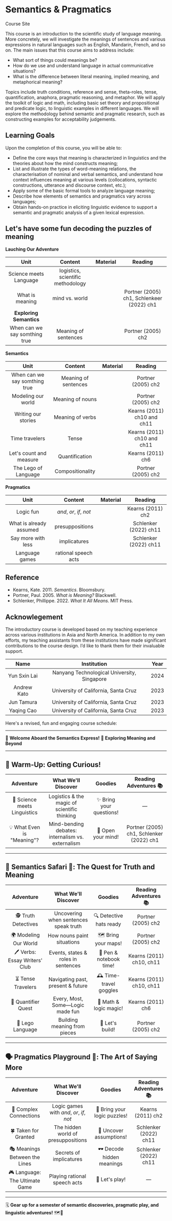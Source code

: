# Semantics & Pragmatics
Course Site

This course is an introduction to the scientific study of language meaning. More concretely, we will investigate the meanings of sentences and various expressions in natural languages such as English, Mandarin, French, and so on. The main issues that this course aims to address include: 

- What sort of things could meanings be? 
- How do we use and understand language in actual communicative situations?
- What is the difference between literal meaning, implied meaning, and metaphorical meaning? 

Topics include truth conditions, reference and sense, theta-roles, tense, quantification, anaphora, pragmatic reasoning, and metaphor.  We will apply the toolkit of logic and math, including basic set theory and propositional and predicate logic, to linguistic examples in different languages. We will explore the methodology behind semantic and pragmatic research, such as constructing examples for acceptability judgements.

## Learning Goals

Upon the completion of this course, you will be able to:

- Define the core ways that meaning is characterized in linguistics and the theories about how the mind constructs meaning;
- List and illustrate the types of word-meaning relations, the characterisation of nominal and verbal semantics, and understand how context influences meaning at various levels (collocations, syntactic constructions, utterance and discourse context, etc.);
- Apply some of the basic formal tools to analyze language meaning;
- Describe how elements of semantics and pragmatics vary across languages; 
- Obtain hands-on practice in eliciting linguistic evidence to support a semantic and pragmatic analysis of a given lexical expression.  

## Let's have some fun decoding the puzzles of meaning  

**Lauching Our Adventure**

| Unit                                          | Content                               | Material       |  Reading    |
| :---:                                         |    :----:                             |    :---:       |  :---:      |
|   Science meets Language                      |   logistics, scientific methodology   |                |             |   
|   What is meaning                             |   mind vs. world                      |     |  Portner (2005) ch1, Schlenkeer (2022) ch1  |
| **Exploring Semantics**  | 
|  When can we say somthing true                |   Meaning of sentences            |                   |   Portner (2005) ch2 |

**Semantics**

| Unit                                          | Content                           |   Material        |  Reading    |
| :---:                                         |    :----:                         |    :---:          |  :---:      |
|  When can we say somthing true                |   Meaning of sentences            |                   |   Portner (2005) ch2 |
|  Modeling our world                           |   Meaning of nouns                |                   |   Portner (2005) ch2 |
|  Writing our stories                          |   Meaning of verbs                |                   |   Kearns (2011) ch10 and ch11 | 
|  Time travelers                               |   Tense                           |                   |   Kearns (2011) ch10 and ch11 |
|  Let's count and measure                      |   Quantification                  |                   |   Kearns (2011) ch6  |
|  The Lego of Language                         |   Compositionality                |                   |   Portner (2005) ch2 |

**Pragmatics**

| Unit                                          | Content                           | Material          |  Reading    |
| :---:                                         |    :----:                         |    :---:          |  :---:      |
|  Logic fun                                    |   *and*, *or*, *if*, *not*        |                   |  Kearns (2011) ch2  |
|  What is already assumed                      |   presuppositions                 |                   |  Schlenker (2022) ch11 |
|  Say more with less                           |   implicatures                    |                   |  Schlenker (2022) ch11 |
|  Language games                               |   rational speech acts            |                   |                        |

## Reference

- Kearns, Kate. 2011. *Semantics*. Bloomsbury. 
- Portner, Paul. 2005. *What is Meaning?* Blackwell. 
- Schlenker, Phillippe. 2022. *What It All Means*. MIT Press.

## Acknowlegement 

The introductory course is developed based on my teaching experience across various institutions in Asia and North America. In addition to my own efforts, my teaching assistants from these institutions have made significant contributions to the course design. I’d like to thank them for their invaluable support. 

| Name      | Institution | Year     |
| :---:        |    :----:   |    :---:      |
|   Yun Sxin Lai    | Nanyang Technological University, Singapore       | 2024   |
|  Andrew Kato   | University of California, Santa Cruz  | 2023      |
|  Jun Tamura   | University of California, Santa Cruz  | 2023      |
| Yaqing Cao | University of California, Santa Cruz | 2023 |  






Here's a revised, fun and engaging course schedule:

---

🎉 **Welcome Aboard the Semantics Express!** 🚀
**Exploring Meaning and Beyond**

---

## 🌟 **Warm-Up: Getting Curious!**

|           Adventure          |                What We'll Discover                |         Goodies         |           Reading Adventures 📚          |
| :--------------------------: | :-----------------------------------------------: | :---------------------: | :--------------------------------------: |
| 🧪 Science meets Linguistics |    Logistics & the magic of scientific thinking   | ✨ Bring your questions! |                     —                    |
|  💡 What Even is "Meaning"?  | Mind-bending debates: internalism vs. externalism |    🧠 Open your mind!   | Portner (2005) ch1, Schlenker (2022) ch1 |

---

## 📖 **Semantics Safari 🦁: The Quest for Truth and Meaning**

|            Adventure           |          What We'll Discover          |         Goodies         |   Reading Adventures 📚  |
| :----------------------------: | :-----------------------------------: | :---------------------: | :----------------------: |
|      🕵️ Truth Detectives      | Uncovering when sentences speak truth | 🔍 Detective hats ready |    Portner (2005) ch2    |
|      🌍 Modeling Our World     |       How nouns paint situations      |   🗺️ Bring your maps!  |    Portner (2005) ch2    |
| 🖊️ Verbs: Essay Writers' Club |  Events, states & roles in sentences  | 📖 Pen & notebook time! | Kearns (2011) ch10, ch11 |
|        ⏳ Tense Travelers       |   Navigating past, present & future   | 🕰️ Time-travel goggles | Kearns (2011) ch10, ch11 |
|       🎲 Quantifier Quest      |    Every, Most, Some—Logic made fun   |  🎲 Math & logic magic! |     Kearns (2011) ch6    |
|        🧱 Lego Language        |      Building meaning from pieces     |     🧱 Let's build!     |    Portner (2005) ch2    |

---

## 🗣️ **Pragmatics Playground 🤹: The Art of Saying More**

|            Adventure           |            What We'll Discover            |            Goodies           | Reading Adventures 📚 |
| :----------------------------: | :---------------------------------------: | :--------------------------: | :-------------------: |
|     🔗 Complex Connections     | Logic games with *and*, *or*, *if*, *not* | 🤔 Bring your logic puzzles! |   Kearns (2011) ch2   |
|      🍀 Taken for Granted      |    The hidden world of presuppositions    |    🙈 Uncover assumptions!   | Schlenker (2022) ch11 |
|  🎭 Meanings Between the Lines |          Secrets of implicatures          |  🕶️ Decode hidden meanings  | Schlenker (2022) ch11 |
| 🎮 Language: The Ultimate Game |        Playing rational speech acts       |        🎲 Let's play!        |           —           |

---

🗓️ **Gear up for a semester of semantic discoveries, pragmatic play, and linguistic adventures!** 🗺️🥳






